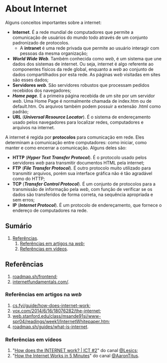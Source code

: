 # About Internet

Alguns conceitos importantes sobre a internet:

- **Internet**. É a rede mundial de computadores que permite a comunicação de usuários do mundo todo através de um conjunto padronizado de protocolos.
  - A **intranet** é uma rede privada que permite ao usuário interagir com pessoas da mesma organização;
- _**World Wide Web**_. Também conhecida como _web_, é um sistema que une dados dos sistemas de internet. Ou seja, internet é algo referente ao componentes físicos da rede global, enquanto a _web_ ao conjunto de dados compartilhados por esta rede. As páginas w*eb* visitadas em sites são esses dados;
- **Servidores _web_**. São servidores robustos que processam pedidos recebidos dos navegadores;
- _**Home page**_. É a primeira página recebida de um site por um servidor _web_. Uma Home Page é normalmente chamada de index.htm ou de default.htm. Os arquivos também podem possuir a extensão .html como padrão;
- **URL** (_**Universal Resource Locator**_). É o sistema de endereçamento usado pelos navegadores para localizar redes, computadores e arquivos na internet.

A internet é regida por **protocolos** para comunicação em rede. Eles determinam a comunicação entre computadores: como iniciar, como manter e como encerrar a comunicação. Alguns deles são:

- **HTTP** (_**Hyper Text Transfer Protocol**_). É o protocolo usado pelos servidores _web_ para transmitir documentos HTML pela internet;
- **FTP** (_**File Transfer Protocol**_). É outro protocolo muito utilizado para transmitir arquivos, porém sua interface gráfica não é tão agradável como do HTTP;
- **TCP** (_**Transfer Control Protocol**_). É um conjunto de protocolos para a transmissão de informação pela _web_, com função de verificar se os dados são transferidos de forma correta, na sequência apropriada e sem erros;
- **IP** (_**Internet Protocol**_). É um protocolo de endereçamento, que fornece o endereço de computadores na rede.

## Sumário

1. [Referências](#referências).
   1. [Referências em artigos na _web_](#referências-em-artigos-na-web);
   2. [Referências em vídeos](#referências-em-vídeos).

## Referências

1. [roadmap.sh/frontend](https://roadmap.sh/frontend);
2. [internetfundamentals.com/](https://internetfundamentals.com/).

### Referências em artigos na _web_

1. [cs.fyi/guide/how-does-internet-work](https://cs.fyi/guide/how-does-internet-work);
2. [vox.com/2014/6/16/18076282/the-internet](https://www.vox.com/2014/6/16/18076282/the-internet);
3. [web.stanford.edu/class/msande91si/www-spr04/readings/week1/InternetWhitepaper.htm](http://web.stanford.edu/class/msande91si/www-spr04/readings/week1/InternetWhitepaper.htm);
4. [roadmap.sh/guides/what-is-internet](https://roadmap.sh/guides/what-is-internet).

### Referências em vídeos

1. "[How does the INTERNET work? | ICT #2](https://youtu.be/x3c1ih2NJEg)" do canal [@Lesics](https://www.youtube.com/@Lesics);
2. "[How the Internet Works in 5 Minutes](https://youtu.be/7_LPdttKXPc)" do canal [@AaronTitus](https://www.youtube.com/@AaronTitus).
